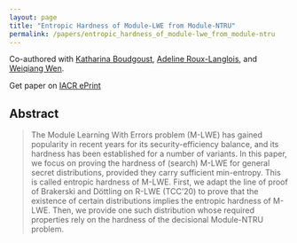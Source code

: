 ```yaml
---
layout: page
title: "Entropic Hardness of Module-LWE from Module-NTRU"
permalink: /papers/entropic_hardness_of_module-lwe_from_module-ntru
---
```


Co-authored with [Katharina Boudgoust](https://katinkabou.github.io/), [Adeline Roux-Langlois](https://people.irisa.fr/Adeline.Roux-Langlois/), and [Weiqiang Wen](http://people.irisa.fr/Weiqiang.Wen/).    

Get paper on [IACR ePrint](https://eprint.iacr.org/2022/245)

## Abstract
> The Module Learning With Errors problem (M-LWE) has gained popularity in recent years for its security-efficiency balance, and its hardness has been established for a number of variants. In this paper, we focus on proving the hardness of (search) M-LWE for general secret distributions, provided they carry sufficient min-entropy. This is called entropic hardness of M-LWE. First, we adapt the line of proof of Brakerski and Döttling on R-LWE (TCC’20) to prove that the existence of certain distributions implies the entropic hardness of M-LWE. Then, we provide one such distribution whose required properties rely on the hardness of the decisional Module-NTRU problem.